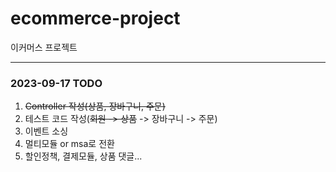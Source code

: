 # ecommerce-project

이커머스 프로젝트

---

### 2023-09-17 TODO

1. ~~Controller 작성(상품, 장바구니, 주문)~~
2. 테스트 코드 작성(~~회원 -> 상품~~ -> 장바구니 -> 주문)
3. 이벤트 소싱
4. 멀티모듈 or msa로 전환
5. 할인정책, 결제모듈, 상품 댓글...
